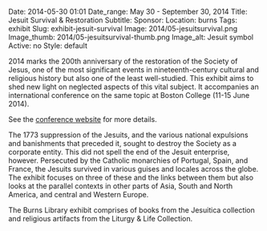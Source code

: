 Date: 2014-05-30 01:01 
Date_range: May 30 - September 30, 2014
Title: Jesuit Survival & Restoration
Subtitle:
Sponsor:
Location: burns
Tags: exhibit
Slug: exhibit-jesuit-survival
Image: 2014/05-jesuitsurvival.png
Image_thumb: 2014/05-jesuitsurvival-thumb.png
Image_alt: Jesuit symbol
Active: no
Style: default

  <p>2014 marks the 200th anniversary of the restoration   of the Society of Jesus, one of the most significant events in   nineteenth-century cultural and religious history but also one of the   least well-studied. This exhibit aims to shed new light on neglected   aspects of this vital subject. It accompanies an international   conference on the same topic at Boston College (11-15 June 2014).</p>
  <p>See the <a href="http://www.bc.edu/centers/jesinst/Conferences/jesuit-survival-and-restoration/abstracts.html" target="_blank">conference website</a> for more details.<br />
  </p>
  <p>The 1773 suppression of the Jesuits, and the various national   expulsions and banishments that preceded it, sought to destroy the   Society as a corporate entity. This did not spell the end of the Jesuit   enterprise, however. Persecuted by the Catholic monarchies of Portugal,   Spain, and France, the Jesuits survived in various guises and locales   across the globe. The exhibit focuses on three of these and the links   between them but also looks at the parallel contexts in other parts of   Asia, South and North America, and central and Western Europe.<br />
  </p>
  <p>The Burns Library exhibit comprises of books from the Jesuitica   collection and religious artifacts from the Liturgy &amp; Life   Collection.</p>

<!--

Active:
    Yes (will appear on Exhibit's homepage)
    No (will not appear on Exhibit's homepage, but will appear in archives)

Gallery locations: 
    Burns Library (burns)
    Theology and Ministry Library (tml)
    O'Neill Level One (lvl1)
    O'Neill Level Three (lvl3)
    O'Neill Reading Room (reading)
    O'Neill Reading Room Back Wall (backwall)
    O'Neill Lobby (lobby)
    History Dept, Stokes Hall (stokes)
    Bapst Exhibits (bapsts)
    Archived Bapst Exhibits (bapstsarchive)
  
Need spaces for:

  Virtual Exhibits (virtual)
  Tip O'Neill (tiponeill)

Style:
    Poster on left, text on right (default)
    Poster on right, text on left (right)
    Poster large, centered above text (middle_top)
    Poster large, centered below text (middle_down)

-->

